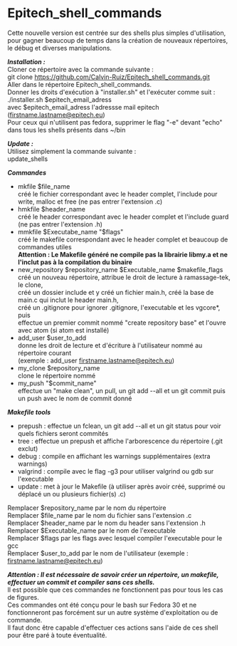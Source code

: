 # Epitech_shell_commands
Cette nouvelle version est centrée sur des shells plus simples d'utilisation, pour gagner beaucoup de temps dans la création de nouveaux répertoires, le débug et diverses manipulations.

***Installation :***  
Cloner ce répertoire avec la commande suivante :  
git clone https://github.com/Calvin-Ruiz/Epitech_shell_commands.git  
Aller dans le répertoire Epitech_shell_commands.  
Donner les droits d'exécution à "installer.sh" et l'exécuter comme suit :  
./installer.sh $epitech_email_adress  
avec $epitech_email_adress l'adressse mail epitech (firstname.lastname@epitech.eu)  
Pour ceux qui n'utilisent pas fedora, supprimer le flag "-e" devant "echo" dans tous les shells présents dans ~/bin  

***Update :***  
Utilisez simplement la commande suivante :  
update_shells  

***Commandes***  
- mkfile $file_name  
  créé le fichier correspondant avec le header complet, l'include pour write, malloc et free (ne pas entrer l'extension .c)  
- hmkfile $header_name  
  créé le header correspondant avec le header complet et l'include guard (ne pas entrer l'extension .h)  
- mmkfile $Executabe_name "$flags"  
  créé le makefile correspondant avec le header complet et beaucoup de commandes utiles  
  **Attention : Le Makefile généré ne compile pas la librairie libmy.a et ne l'inclut pas à la compilation du binaire**
- new_repository $repository_name $Executable_name $makefile_flags  
  créé un nouveau répertoire, attribue le droit de lecture à ramassage-tek, le clone,  
  créé un dossier include et y créé un fichier main.h, créé la base de main.c qui inclut le header main.h,  
  créé un .gitignore pour ignorer .gitignore, l'executable et les vgcore*, puis  
  effectue un premier commit nommé "create repository base" et l'ouvre avec atom (si atom est installé)  
- add_user $user_to_add  
  donne les droit de lecture et d'écriture à l'utilisateur nommé au répertoire courant  
  (exemple : add_user firstname.lastname@epitech.eu)  
- my_clone $repository_name  
  clone le répertoire nommé  
- my_push "$commit_name"  
  effectue un "make clean", un pull, un git add --all et un git commit puis un push avec le nom de commit donné

***Makefile tools***  
- prepush : effectue un fclean, un git add --all et un git status pour voir quels fichiers seront commités  
- tree : effectue un prepush et affiche l'arborescence du répertoire (.git exclut)  
- debug : compile en affichant les warnings supplémentaires (extra warnings)  
- valgrind : compile avec le flag -g3 pour utiliser valgrind ou gdb sur l'executable  
- update : met à jour le Makefile (à utiliser après avoir créé, supprimé ou déplacé un ou plusieurs fichier(s) .c)  

Remplacer $repository_name par le nom du répertoire  
Remplacer $file_name par le nom du fichier sans l'extension .c  
Remplacer $header_name par le nom du header sans l'extension .h  
Remplacer $Executable_name par le nom de l'executable  
Remplacer $flags par les flags avec lesquel compiler l'executable pour le gcc  
Remplacer $user_to_add par le nom de l'utilisateur (exemple : firstname.lastname@epitech.eu)  

***Attention : Il est nécessaire de savoir créer un répertoire, un makefile, effectuer un commit et compiler sans ces shells.***  
Il est possible que ces commandes ne fonctionnent pas pour tous les cas de figures.  
Ces commandes ont été conçu pour le bash sur Fedora 30 et ne fonctionneront pas forcément sur un autre système d'exploitation ou de commande.  
Il faut donc être capable d'effectuer ces actions sans l'aide de ces shell pour être paré à toute éventualité.
